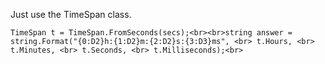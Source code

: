 
Just use the TimeSpan class.

    TimeSpan t = TimeSpan.FromSeconds(secs);<br><br>string answer = string.Format("{0:D2}h:{1:D2}m:{2:D2}s:{3:D3}ms", <br> t.Hours, <br> t.Minutes, <br> t.Seconds, <br> t.Milliseconds);<br>